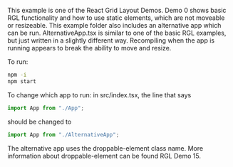 This example is one of the React Grid Layout Demos. 
Demo 0 shows basic RGL functionality and how to use static elements, which are not moveable or resizeable. 
This example folder also includes an alternative app which can be run. 
AlternativeApp.tsx is similar to one of the basic RGL examples, but just written in a slightly different way.
Recompiling when the app is running appears to break the ability to move and resize.

To run:
```bash
npm -i
npm start
```



To change which app to run:
in src/index.tsx, the line that says
```js
import App from "./App";
```

should be changed to
```js
import App from "./AlternativeApp";
```

The alternative app uses the droppable-element class name. More information about droppable-element can be found RGL Demo 15.

